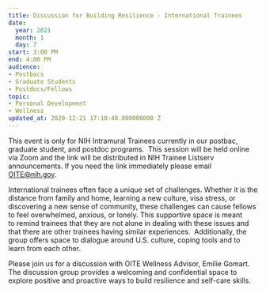 ```yaml
---
title: Discussion for Building Resilience - International Trainees
date:
  year: 2021
  month: 1
  day: 7
start: 3:00 PM
end: 4:00 PM
audience:
- Postbacs
- Graduate Students
- Postdocs/Fellows
topic:
- Personal Development
- Wellness
updated_at: 2020-12-21 17:10:40.000000000 Z
---
```

<span>This event is only for NIH Intramural
Trainees currently in our postbac, graduate student, and postdoc
programs.  This session will be held online via Zoom and the link will
be distributed in NIH Trainee Listserv announcements. If you need the
link immediately please email OITE@nih.gov. </span>

<span>International trainees often face a
unique set of challenges. Whether it is the distance from family and
home, learning a new culture, visa stress, or discovering a new sense of
community, these challenges can cause fellows to feel overwhelmed,
anxious, or lonely. This supportive space is meant to remind trainees
that they are not alone in dealing with these issues and that there
are other trainees having similar experiences.  Additionally, the
group offers space to dialogue around U.S. culture, coping tools and to
learn from each other. </span>

<span>Please join us for a discussion with OITE
Wellness Advisor, Emilie Gomart. The discussion group provides a
welcoming and confidential space to explore positive and proactive ways
to build resilience and self-care skills.</span>
